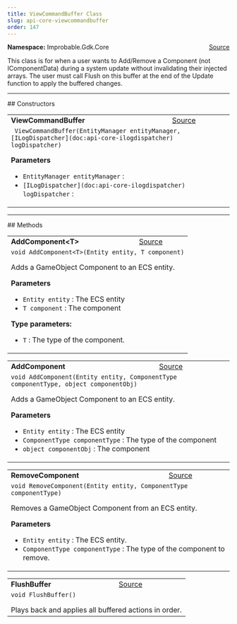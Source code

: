 ```yaml
---
title: ViewCommandBuffer Class
slug: api-core-viewcommandbuffer
order: 147
---
```


<p><b>Namespace:</b> Improbable.Gdk.Core<span style="float: right"><a href="https://www.github.com/spatialos/gdk-for-unity/blob/0.3.3/workers/unity/Packages/io.improbable.gdk.core/Utility/ViewCommandBuffer.cs/#L15">Source</a></span></p>

</p>


<p>This class is for when a user wants to Add/Remove a Component (not IComponentData) during a system update without invalidating their injected arrays. The user must call Flush on this buffer at the end of the Update function to apply the buffered changes. </p>












</p>
<hr style="width:100%; border-top-color:#d8d8d8" />
## Constructors


</p>


<table class="io-api-doc">    <tr>        <td class="io-api-doc-name"><a id="viewcommandbuffer-entitymanager-ilogdispatcher"></a><b>ViewCommandBuffer</b></td>        <td class="io-api-doc-source"><a href="https://www.github.com/spatialos/gdk-for-unity/blob/0.3.3/workers/unity/Packages/io.improbable.gdk.core/Utility/ViewCommandBuffer.cs/#L32">Source</a></td>    </tr>    <tr>        <td class="io-api-doc-content" colspan="2"><code> ViewCommandBuffer(EntityManager entityManager, [ILogDispatcher](doc:api-core-ilogdispatcher) logDispatcher)</code></p></p><b>Parameters</b><ul><li><code>EntityManager entityManager</code> : </li><li><code>[ILogDispatcher](doc:api-core-ilogdispatcher) logDispatcher</code> : </li></ul></td>    </tr></table>



</p>
<hr style="width:100%; border-top-color:#d8d8d8" />
## Methods


</p>


<table class="io-api-doc">    <tr>        <td class="io-api-doc-name"><a id="addcomponent-t-entity-t"></a><b>AddComponent&lt;T&gt;</b></td>        <td class="io-api-doc-source"><a href="https://www.github.com/spatialos/gdk-for-unity/blob/0.3.3/workers/unity/Packages/io.improbable.gdk.core/Utility/ViewCommandBuffer.cs/#L46">Source</a></td>    </tr>    <tr>        <td class="io-api-doc-content" colspan="2"><code>void AddComponent&lt;T&gt;(Entity entity, T component)</code></p>Adds a GameObject Component to an ECS entity. </p><b>Parameters</b><ul><li><code>Entity entity</code> : The ECS entity</li><li><code>T component</code> : The component</li></ul></p><b>Type parameters:</b><ul><li><code>T</code> : The type of the component.</li></ul></td>    </tr></table>
<table class="io-api-doc">    <tr>        <td class="io-api-doc-name"><a id="addcomponent-entity-componenttype-object"></a><b>AddComponent</b></td>        <td class="io-api-doc-source"><a href="https://www.github.com/spatialos/gdk-for-unity/blob/0.3.3/workers/unity/Packages/io.improbable.gdk.core/Utility/ViewCommandBuffer.cs/#L57">Source</a></td>    </tr>    <tr>        <td class="io-api-doc-content" colspan="2"><code>void AddComponent(Entity entity, ComponentType componentType, object componentObj)</code></p>Adds a GameObject Component to an ECS entity. </p><b>Parameters</b><ul><li><code>Entity entity</code> : The ECS entity</li><li><code>ComponentType componentType</code> : The type of the component</li><li><code>object componentObj</code> : The component</li></ul></td>    </tr></table>
<table class="io-api-doc">    <tr>        <td class="io-api-doc-name"><a id="removecomponent-entity-componenttype"></a><b>RemoveComponent</b></td>        <td class="io-api-doc-source"><a href="https://www.github.com/spatialos/gdk-for-unity/blob/0.3.3/workers/unity/Packages/io.improbable.gdk.core/Utility/ViewCommandBuffer.cs/#L73">Source</a></td>    </tr>    <tr>        <td class="io-api-doc-content" colspan="2"><code>void RemoveComponent(Entity entity, ComponentType componentType)</code></p>Removes a GameObject Component from an ECS entity. </p><b>Parameters</b><ul><li><code>Entity entity</code> : The ECS entity.</li><li><code>ComponentType componentType</code> : The type of the component to remove.</li></ul></td>    </tr></table>
<table class="io-api-doc">    <tr>        <td class="io-api-doc-name"><a id="flushbuffer"></a><b>FlushBuffer</b></td>        <td class="io-api-doc-source"><a href="https://www.github.com/spatialos/gdk-for-unity/blob/0.3.3/workers/unity/Packages/io.improbable.gdk.core/Utility/ViewCommandBuffer.cs/#L87">Source</a></td>    </tr>    <tr>        <td class="io-api-doc-content" colspan="2"><code>void FlushBuffer()</code></p>Plays back and applies all buffered actions in order. </td>    </tr></table>



